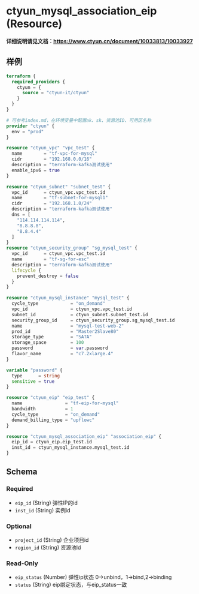 # ctyun_mysql_association_eip (Resource)
**详细说明请见文档：https://www.ctyun.cn/document/10033813/10033927**



## 样例

```terraform
terraform {
  required_providers {
    ctyun = {
      source = "ctyun-it/ctyun"
    }
  }
}

# 可参考index.md，在环境变量中配置ak、sk、资源池ID、可用区名称
provider "ctyun" {
  env = "prod"
}

resource "ctyun_vpc" "vpc_test" {
  name        = "tf-vpc-for-mysql"
  cidr        = "192.168.0.0/16"
  description = "terraform-kafka测试使用"
  enable_ipv6 = true
}

resource "ctyun_subnet" "subnet_test" {
  vpc_id      = ctyun_vpc.vpc_test.id
  name        = "tf-subnet-for-mysql1"
  cidr        = "192.168.1.0/24"
  description = "terraform-kafka测试使用"
  dns = [
    "114.114.114.114",
    "8.8.8.8",
    "8.8.4.4"
  ]
}
resource "ctyun_security_group" "sg_mysql_test" {
  vpc_id      = ctyun_vpc.vpc_test.id
  name        = "tf-sg-for-esc"
  description = "terraform-kafka测试使用"
  lifecycle {
    prevent_destroy = false
  }
}

resource "ctyun_mysql_instance" "mysql_test" {
  cycle_type            = "on_demand"
  vpc_id                = ctyun_vpc.vpc_test.id
  subnet_id             = ctyun_subnet.subnet_test.id
  security_group_id     = ctyun_security_group.sg_mysql_test.id
  name                  = "mysql-test-web-2"
  prod_id               = "Master2Slave80"
  storage_type          = "SATA"
  storage_space         = 100
  password              = var.password
  flavor_name           = "c7.2xlarge.4"
}

variable "password" {
  type      = string
  sensitive = true
}

resource "ctyun_eip" "eip_test" {
  name                = "tf-eip-for-mysql"
  bandwidth           = 1
  cycle_type          = "on_demand"
  demand_billing_type = "upflowc"
}

resource "ctyun_mysql_association_eip" "association_eip" {
  eip_id = ctyun_eip.eip_test.id
  inst_id = ctyun_mysql_instance.mysql_test.id
}
```

<!-- schema generated by tfplugindocs -->
## Schema

### Required

- `eip_id` (String) 弹性IP的id
- `inst_id` (String) 实例id

### Optional

- `project_id` (String) 企业项目id
- `region_id` (String) 资源池Id

### Read-Only

- `eip_status` (Number) 弹性ip状态 0->unbind，1->bind,2->binding
- `status` (String) eip绑定状态，与eip_status一致